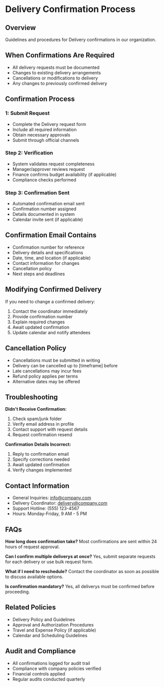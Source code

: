 # Delivery Confirmation Process

## Overview
Guidelines and procedures for Delivery confirmations in our organization.

## When Confirmations Are Required
- All delivery requests must be documented
- Changes to existing delivery arrangements
- Cancellations or modifications to delivery
- Any changes to previously confirmed delivery

## Confirmation Process

###  1: Submit Request
- Complete the Delivery request form
- Include all required information
- Obtain necessary approvals
- Submit through official channels

### Step 2: Verification
- System validates request completeness
- Manager/approver reviews request
- Finance confirms budget availability (if applicable)
- Compliance checks performed

### Step 3: Confirmation Sent
- Automated confirmation email sent
- Confirmation number assigned
- Details documented in system
- Calendar invite sent (if applicable)

## Confirmation Email Contains
- Confirmation number for reference
- Delivery details and specifications
- Date, time, and location (if applicable)
- Contact information for changes
- Cancellation policy
- Next steps and deadlines

## Modifying Confirmed Delivery
If you need to change a confirmed delivery:
1. Contact the coordinator immediately
2. Provide confirmation number
3. Explain required changes
4. Await updated confirmation
5. Update calendar and notify attendees

## Cancellation Policy
- Cancellations must be submitted in writing
- Delivery can be cancelled up to [timeframe] before
- Late cancellations may incur fees
- Refund policy applies per terms
- Alternative dates may be offered

## Troubleshooting

**Didn't Receive Confirmation:**
1. Check spam/junk folder
2. Verify email address in profile
3. Contact support with request details
4. Request confirmation resend

**Confirmation Details Incorrect:**
1. Reply to confirmation email
2. Specify corrections needed
3. Await updated confirmation
4. Verify changes implemented

## Contact Information
- General Inquiries: info@company.com
- Delivery Coordinator: delivery@company.com
- Support Hotline: (555) 123-4567
- Hours: Monday-Friday, 9 AM - 5 PM

## FAQs

**How long does confirmation take?**
Most confirmations are sent within 24 hours of request approval.

**Can I confirm multiple deliverys at once?**
Yes, submit separate requests for each delivery or use bulk request form.

**What if I need to reschedule?**
Contact the coordinator as soon as possible to discuss available options.

**Is confirmation mandatory?**
Yes, all deliverys must be confirmed before proceeding.

## Related Policies
- Delivery Policy and Guidelines
- Approval and Authorization Procedures
- Travel and Expense Policy (if applicable)
- Calendar and Scheduling Guidelines

## Audit and Compliance
- All confirmations logged for audit trail
- Compliance with company policies verified
- Financial controls applied
- Regular audits conducted quarterly

